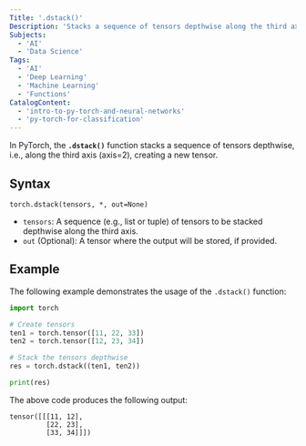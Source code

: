 ```yaml
---
Title: '.dstack()'
Description: 'Stacks a sequence of tensors depthwise along the third axis, creating a new tensor.'
Subjects:
  - 'AI'
  - 'Data Science'
Tags:
  - 'AI'
  - 'Deep Learning'
  - 'Machine Learning'
  - 'Functions'
CatalogContent:
  - 'intro-to-py-torch-and-neural-networks'
  - 'py-torch-for-classification'
---
```


In PyTorch, the **`.dstack()`** function stacks a sequence of tensors depthwise, i.e., along the third axis (axis=2), creating a new tensor.

## Syntax

```pseudo
torch.dstack(tensors, *, out=None)
```

- `tensors`: A sequence (e.g., list or tuple) of tensors to be stacked depthwise along the third axis.
- `out` (Optional): A tensor where the output will be stored, if provided.

## Example

The following example demonstrates the usage of the `.dstack()` function:

```py
import torch

# Create tensors
ten1 = torch.tensor([11, 22, 33])
ten2 = torch.tensor([12, 23, 34])

# Stack the tensors depthwise
res = torch.dstack((ten1, ten2))

print(res)
```

The above code produces the following output:

```shell
tensor([[[11, 12],
         [22, 23],
         [33, 34]]])
```
